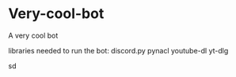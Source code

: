 # Very-cool-bot
A very cool bot

libraries needed to run the bot:
discord.py
pynacl
youtube-dl
yt-dlg

sd